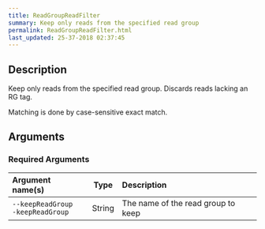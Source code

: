 ```yaml
---
title: ReadGroupReadFilter
summary: Keep only reads from the specified read group
permalink: ReadGroupReadFilter.html
last_updated: 25-37-2018 02:37:45
---
```


## Description

Keep only reads from the specified read group. Discards reads lacking an RG tag.

 <p>Matching is done by case-sensitive exact match.</p>

## Arguments

### Required Arguments

| Argument name(s) | Type | Description |
| :--------------- | :--: | :------ |
| `--keepReadGroup`<br/>`-keepReadGroup` | String | The name of the read group to keep |


